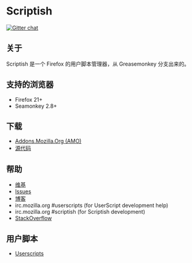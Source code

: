 # Scriptish

[![Gitter chat](https://badges.gitter.im/scriptish/scriptish.png)](https://gitter.im/scriptish/scriptish)

## 关于

Scriptish 是一个 Firefox 的用户脚本管理器，从 Greasemonkey 分支出来的。

## 支持的浏览器

* Firefox 21+
* Seamonkey 2.8+


## 下载

* [Addons.Mozilla.Org (AMO)](https://addons.mozilla.org/firefox/addon/scriptish)
* [源代码](https://github.com/scriptish/scriptish)

## 帮助

* [维基](https://github.com/scriptish/scriptish/wiki)
* [Issues](https://github.com/scriptish/scriptish/issues)
* [博客](http://scriptish.org/blog)
* irc.mozilla.org #userscripts (for UserScript development help)
* irc.mozilla.org #scriptish (for Scriptish development)
* [StackOverflow](http://stackoverflow.com/questions/tagged/userscripts)

## 用户脚本

* [Userscripts](http://userscripts.org)
